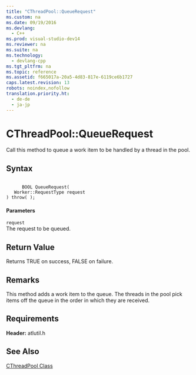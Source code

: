 ```yaml
---
title: "CThreadPool::QueueRequest"
ms.custom: na
ms.date: 09/19/2016
ms.devlang: 
  - C++
ms.prod: visual-studio-dev14
ms.reviewer: na
ms.suite: na
ms.technology: 
  - devlang-cpp
ms.tgt_pltfrm: na
ms.topic: reference
ms.assetid: f665017a-20a5-4d83-817e-6119ce6b1727
caps.latest.revision: 13
robots: noindex,nofollow
translation.priority.ht: 
  - de-de
  - ja-jp
---
```

# CThreadPool::QueueRequest
Call this method to queue a work item to be handled by a thread in the pool.  
  
## Syntax  
  
```  
  
      BOOL QueueRequest(  
   Worker::RequestType request   
) throw( );  
```  
  
#### Parameters  
 `request`  
 The request to be queued.  
  
## Return Value  
 Returns TRUE on success, FALSE on failure.  
  
## Remarks  
 This method adds a work item to the queue. The threads in the pool pick items off the queue in the order in which they are received.  
  
## Requirements  
 **Header:** atlutil.h  
  
## See Also  
 [CThreadPool Class](../vs140/CThreadPool-Class.md)